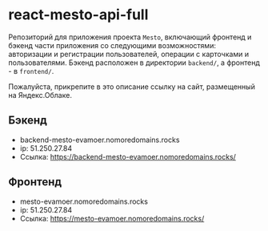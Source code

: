 # react-mesto-api-full

Репозиторий для приложения проекта `Mesto`, включающий фронтенд и бэкенд части приложения со следующими возможностями: авторизации и регистрации пользователей, операции с карточками и пользователями. Бэкенд расположен в директории `backend/`, а фронтенд - в `frontend/`.

Пожалуйста, прикрепите в это описание ссылку на сайт, размещенный на Яндекс.Облаке.

## Бэкенд

- backend-mesto-evamoer.nomoredomains.rocks
- ip: 51.250.27.84
- Ссылка: https://backend-mesto-evamoer.nomoredomains.rocks/

## Фронтенд

- mesto-evamoer.nomoredomains.rocks
- ip: 51.250.27.84
- Ссылка: https://mesto-evamoer.nomoredomains.rocks/
